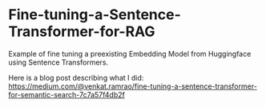 # Fine-tuning-a-Sentence-Transformer-for-RAG

Example of fine tuning a preexisting Embedding Model from Huggingface using Sentence Transformers.

Here is a blog post describing what I did: https://medium.com/@venkat.ramrao/fine-tuning-a-sentence-transformer-for-semantic-search-7c7a57f4db2f
